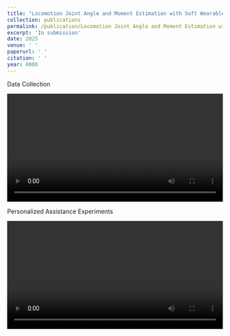 ```yaml
---
title: "Locomotion Joint Angle and Moment Estimation with Soft Wearable Sensors for Personalized Exoskeleton Control"
collection: publications
permalink: /publication/Locomotion Joint Angle and Moment Estimation with Soft Wearable Sensors for Personalized Exoskeleton Control
excerpt: 'In submission'
date: 2025
venue: ' '
paperurl: ' '
citation: ' '
year: 0000
---
```


Data Collection
<div style="display:flex;justify-content:center;">
<video width="600" controls>
  <source src="/images/Data_collection_LOCO.mp4" type="video/mp4">
  Your browser does not support the video tag.
</video>
</div>

Personalized Assistance Experiments
<br>
<div style="display:flex;justify-content:center;">
<video width="600" controls>
  <source src="/images/Personalized.mp4" type="video/mp4">
  Your browser does not support the video tag.
</video>
</div>
